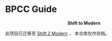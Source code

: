 # BPCC Guide


<p style="text-align: center;"><strong>Shift to Modern</strong></p>

此项目已迁移至 [Shift 2 Modern](https://github.com/BPCClub/Shift2Modern) ， 本仓库仅作存档。